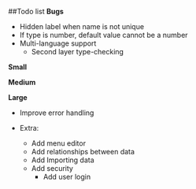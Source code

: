 ##Todo list
**Bugs**
* Hidden label when name is not unique
* If type is number, default value cannot be a number
* Multi-language support
    * Second layer type-checking

**Small**

**Medium**

**Large**
* Improve error handling

* Extra:
    * Add menu editor
    * Add relationships between data
    * Add Importing data
    * Add security
        * Add user login
